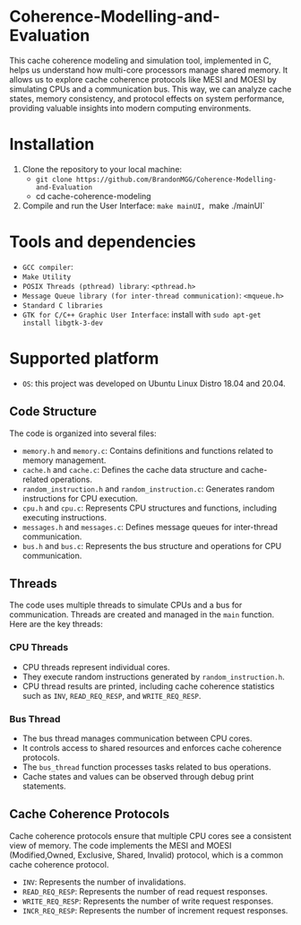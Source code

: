 # Coherence-Modelling-and-Evaluation
This cache coherence modeling and simulation tool, implemented in C, helps us understand how multi-core processors manage shared memory. It allows us to explore cache coherence protocols like MESI and MOESI by simulating CPUs and a communication bus. This way, we can analyze cache states, memory consistency, and protocol effects on system performance, providing valuable insights into modern computing environments. 

# Installation
1. Clone the repository to your local machine:
   - `git clone https://github.com/BrandonMGG/Coherence-Modelling-and-Evaluation`
   - cd cache-coherence-modeling
2. Compile and run the User Interface: `make mainUI, `make ./mainUI`

# Tools and dependencies
- `GCC compiler`:
- `Make Utility`
- `POSIX Threads (pthread) library`: `<pthread.h>`
- `Message Queue library (for inter-thread communication)`: `<mqueue.h>`
- `Standard C libraries`
- `GTK for C/C++ Graphic User Interface`: install with  `sudo apt-get install libgtk-3-dev`
# Supported platform
- `OS`: this project was developed on Ubuntu Linux Distro 18.04 and 20.04. 


## Code Structure

The code is organized into several files:

- `memory.h` and `memory.c`: Contains definitions and functions related to memory management.
- `cache.h` and `cache.c`: Defines the cache data structure and cache-related operations.
- `random_instruction.h` and `random_instruction.c`: Generates random instructions for CPU execution.
- `cpu.h` and `cpu.c`: Represents CPU structures and functions, including executing instructions.
- `messages.h` and `messages.c`: Defines message queues for inter-thread communication.
- `bus.h` and `bus.c`: Represents the bus structure and operations for CPU communication.

## Threads

The code uses multiple threads to simulate CPUs and a bus for communication. Threads are created and managed in the `main` function. Here are the key threads:

### CPU Threads

- CPU threads represent individual cores.
- They execute random instructions generated by `random_instruction.h`.
- CPU thread results are printed, including cache coherence statistics such as `INV`, `READ_REQ_RESP`, and `WRITE_REQ_RESP`.

### Bus Thread

- The bus thread manages communication between CPU cores.
- It controls access to shared resources and enforces cache coherence protocols.
- The `bus_thread` function processes tasks related to bus operations.
- Cache states and values can be observed through debug print statements.

## Cache Coherence Protocols

Cache coherence protocols ensure that multiple CPU cores see a consistent view of memory. The code implements the MESI and MOESI (Modified,Owned, Exclusive, Shared, Invalid) protocol, which is a common cache coherence protocol.

- `INV`: Represents the number of invalidations.
- `READ_REQ_RESP`: Represents the number of read request responses.
- `WRITE_REQ_RESP`: Represents the number of write request responses.
- `INCR_REQ_RESP`: Represents the number of increment request responses.

